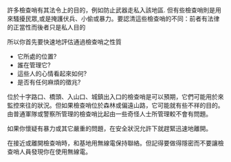 [Title]: # (評估)
[Order]: # (0)

許多檢查哨有其法令上的目的，例如防止武器走私入該地區. 但有些檢查哨則是用來騷擾民眾,或是掩護伏兵、小偷或暴力。要認清這些檢查哨的不同：前者有法律的正當性而後者只是私人目的

所以你首先要快速地評估通過檢查哨之性質

* 它所處的位置?
* 誰在管理它?
* 這些人的心情看起來如何?
* 是否有任何麻煩的徵兆?

位於十字路口、橋頭、入山口、城鎮出入口的檢查哨是可以預期，它們可能用於來監控來往的狀況。但如果檢查哨位於森林或偏遠山路，它可能就有些不祥的目的。由普通軍隊或警察所管理的檢查哨比起由一些奇怪人士所管理較不會有問題。

如果你懷疑有暴力或其它嚴重的問題，在安全狀況允許下就趕緊迅速地離開。

在接近或離開檢查哨時，和基地用無線電保持聯絡。但記得要做得隱密而不要讓檢查哨人員發現你在使用無線電。